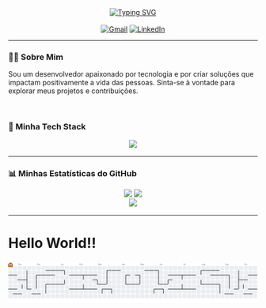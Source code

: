 <div align="center">
  <a href="https://git.io/typing-svg"><img src="https://readme-typing-svg.demolab.com?font=Fira+Code&weight=700&size=25&pause=1000&color=00BFFF&center=true&vCenter=true&lines=Ol%C3%A1%2C+sou+o+Andr%C3%A9;sou+estudante+de+engenharia+de+software" alt="Typing SVG" /></a>
</div>

<br>

<div align="center">
  <a href="mailto:seu-email@exemplo.com"><img src="https://img.shields.io/badge/Gmail-D14836?style=for-the-badge&logo=gmail&logoColor=white" alt="Gmail"/></a>
  <a href="https://www.linkedin.com/in/seu-linkedin/"><img src="https://img.shields.io/badge/LinkedIn-0077B5?style=for-the-badge&logo=linkedin&logoColor=white" alt="LinkedIn"/></a>
</div>

<hr>

### 👨‍💻 Sobre Mim

<p>
  Sou um desenvolvedor apaixonado por tecnologia e por criar soluções que impactam positivamente a vida das pessoas. Sinta-se à vontade para explorar meus projetos e contribuições.
</p>

<br>

### 🚀 Minha Tech Stack

<div align="center">
  <a href="https://skillicons.dev">
    <img src="https://skillicons.dev/icons?i=js,html,css,mysql,postgresql,mongodb,github,git,vscode" />
  </a>
</div>

<hr>

### 📊 Minhas Estatísticas do GitHub

<div align="center">
  <img src="https://github-readme-stats.vercel.app/api?username=Andree-Guilherme&theme=dark&hide_border=false&include_all_commits=false&count_private=false" height="140"/>
  <img src="https://github-readme-streak-stats.herokuapp.com/?user=Andree-Guilherme&theme=dark&hide_border=false" height="140"/>
  <br>
  <img src="https://github-readme-stats.vercel.app/api/top-langs/?username=Andree-Guilherme&theme=dark&hide_border=false&include_all_commits=false&count_private=false&layout=compact" height="140"/>
</div>

<hr>

<h1 align="left">Hello World!!</h1>

###

<picture>
  <source media="(prefers-color-scheme: dark)" srcset="https://raw.githubusercontent.com/Andree-Guilherme/Andree-Guilherme/output/pacman-contribution-graph-dark.svg">
  <source media="(prefers-color-scheme: light)" srcset="https://raw.githubusercontent.com/Andree-Guilherme/Andree-Guilherme/output/pacman-contribution-graph.svg">
  <img alt="pacman contribution graph" src="https://raw.githubusercontent.com/Andree-Guilherme/Andree-Guilherme/output/pacman-contribution-graph.svg">
</picture>

###